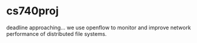 # cs740proj
deadline approaching... we use openflow to monitor and improve network performance of distributed file systems.
